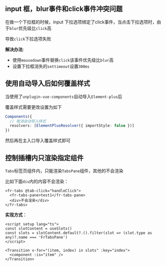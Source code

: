 ## input 框，blur事件和click事件冲突问题
在做一个下拉框的时候，input 下拉选项绑定了click事件，当点击下拉选项时，由于`blur`优先级比`click`高

导致`click`下拉选项失败

**解决办法**:
  - 使用`mousedown`事件替换`click`该事件优先级比`blur`高
  - 设置下拉框消失的`settimeout`设置`300ms`

## 使用自动导入后如何覆盖样式
当使用了`unplugin-vue-components`自动导入`Element-plus`后

覆盖样式需要更改设置为如下
```ts
Components({
  // 取消自动导入样式
  resolvers: [ElementPlusResolver({ importStyle: false })]
})
```
然后再在主入口导入覆盖样式即可

## 控制插槽内只渲染指定组件

`Tabs`标签页组件内，只能渲染`TabsPane`组件，其他的不会渲染

比如下面`div`内的内容不会渲染：

```vue
<fr-tabs @tab-click="handleClick">
  <fr-tabs-pane>test1</fr-tabs-pane>
  <div>不会渲染</div>
</fr-tabs>
```

**实现方式**：

```vue
<script setup lang="ts">
const slotContent = useSlots()
const slots = slotContent.default?.().filter(slot => (slot.type as any)?.name === 'FrTabsPane')
</script>

<Transition v-for="(item, index) in slots" :key="index">
  <component :is="item" />
</Transition>
```